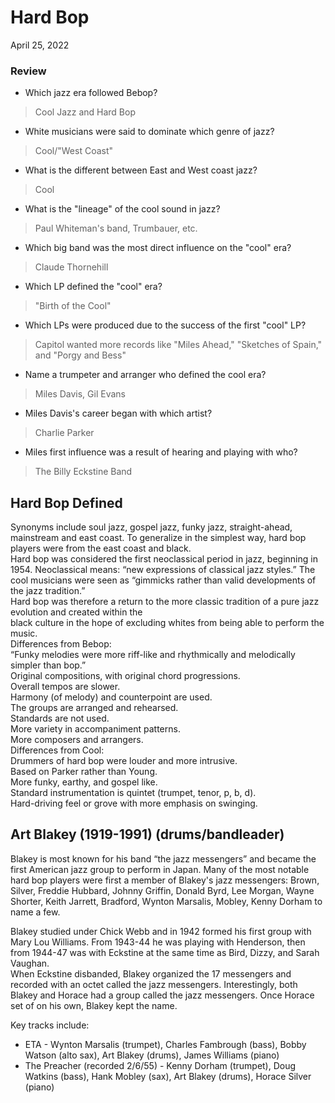 # Hard Bop
April 25, 2022

### Review
- Which jazz era followed Bebop?
>Cool Jazz and Hard Bop

- White musicians were said to dominate which genre of jazz?
> Cool/"West Coast"

- What is the different between East and West coast jazz?
> Cool

- What is the "lineage" of the cool sound in jazz?
> Paul Whiteman's band, Trumbauer, etc.

- Which big band was the most direct influence on the "cool" era?
> Claude Thornehill

- Which LP defined the "cool" era?
> "Birth of the Cool"

- Which LPs were produced due to the success of the first "cool" LP?
> Capitol wanted more records like "Miles Ahead," "Sketches of Spain," and "Porgy and Bess"

- Name a trumpeter and arranger who defined the cool era?
> Miles Davis, Gil Evans

- Miles Davis's career began with which artist?
> Charlie Parker

- Miles first influence was a result of hearing and playing with who?
> The Billy Eckstine Band

## Hard Bop Defined
Synonyms include soul jazz, gospel jazz, funky jazz, straight-ahead, mainstream and east coast. To generalize in the simplest way, hard bop players were from the east coast and black.  
Hard bop was considered the first neoclassical period in jazz, beginning in 1954.  Neoclassical means: “new expressions of classical jazz styles.” The cool musicians were seen as “gimmicks rather than valid developments of the jazz tradition.”  
Hard bop was therefore a return to the more classic tradition of a pure jazz evolution and created within the  
black culture in the hope of excluding whites from being able to perform the music.  
Differences from Bebop:  
“Funky melodies were more riff-like and rhythmically and melodically simpler than bop.”  
Original compositions, with original chord progressions.  
Overall tempos are slower.  
Harmony (of melody) and counterpoint are used.  
The groups are arranged and rehearsed.  
Standards are not used.  
More variety in accompaniment patterns.  
More composers and arrangers.  
Differences from Cool:  
Drummers of hard bop were louder and more intrusive.  
Based on Parker rather than Young.  
More funky, earthy, and gospel like.  
Standard instrumentation is quintet (trumpet, tenor, p, b, d).  
Hard-driving feel or grove with more emphasis on swinging.

## Art Blakey (1919-1991) (drums/bandleader)
Blakey is most known for his band “the jazz messengers” and became the first American jazz group to perform in Japan. Many of the most notable hard bop players were first a member of Blakey's jazz messengers: Brown, Silver, Freddie Hubbard, Johnny Griffin, Donald Byrd, Lee Morgan, Wayne Shorter, Keith Jarrett, Bradford, Wynton Marsalis, Mobley, Kenny Dorham to name a few. 

Blakey studied under Chick Webb and in 1942 formed his first group with Mary Lou Williams. From 1943-44 he was playing with Henderson, then from 1944-47 was with Eckstine at the same time as Bird, Dizzy, and Sarah Vaughan.  
When Eckstine disbanded, Blakey organized the 17 messengers and recorded with an octet called the jazz messengers.  Interestingly, both Blakey and Horace had a group called the jazz messengers. Once Horace set of on his own, Blakey kept the name.

Key tracks include:
- ETA - Wynton Marsalis (trumpet), Charles Fambrough (bass), Bobby Watson (alto sax), Art Blakey (drums), James Williams (piano) 
- The Preacher (recorded 2/6/55) - Kenny Dorham (trumpet), Doug Watkins (bass), Hank Mobley (sax), Art Blakey (drums), Horace Silver (piano)